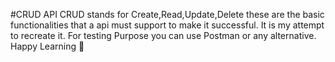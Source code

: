 #CRUD API
CRUD stands for Create,Read,Update,Delete these are the basic functionalities that a api must support to make it successful. It is my attempt to recreate it. For testing Purpose you can use Postman or any alternative.
Happy Learning 🥯
